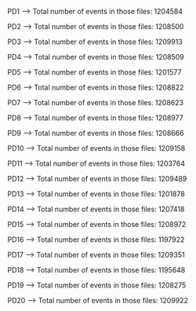 PD1 --> Total number of events in those files: 1204584

PD2 --> Total number of events in those files: 1208500

PD3 --> Total number of events in those files: 1209913

PD4 --> Total number of events in those files: 1208509

PD5 --> Total number of events in those files: 1201577

PD6 --> Total number of events in those files: 1208822

PD7 --> Total number of events in those files: 1208623

PD8 --> Total number of events in those files: 1208977

PD9 --> Total number of events in those files: 1208666

PD10 --> Total number of events in those files: 1209158

PD11 --> Total number of events in those files: 1203764

PD12 --> Total number of events in those files: 1209489

PD13 --> Total number of events in those files: 1201878

PD14 --> Total number of events in those files: 1207418

PD15 --> Total number of events in those files: 1208972

PD16 --> Total number of events in those files: 1197922

PD17 --> Total number of events in those files: 1209351

PD18 --> Total number of events in those files: 1195648

PD19 --> Total number of events in those files: 1208275

PD20 --> Total number of events in those files: 1209922
